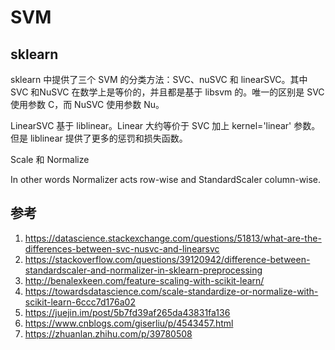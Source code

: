 # SVM

<!--
ID: 2b9e07b1-4c3c-4ce3-805e-be09d14f6458
Status: draft
Date: 2019-09-04T00:00:00
Modified: 2020-07-29T23:37:30
wp_id: 1564
-->

## sklearn

sklearn 中提供了三个 SVM 的分类方法：SVC、nuSVC 和 linearSVC。其中 SVC 和NuSVC 在数学上是等价的，并且都是基于 libsvm 的。唯一的区别是 SVC 使用参数 C，而 NuSVC 使用参数 Nu。

LinearSVC 基于 liblinear。Linear 大约等价于 SVC 加上 kernel='linear' 参数。但是 liblinear 提供了更多的惩罚和损失函数。

Scale 和 Normalize

In other words Normalizer acts row-wise and StandardScaler column-wise.

## 参考

1. https://datascience.stackexchange.com/questions/51813/what-are-the-differences-between-svc-nusvc-and-linearsvc
2. https://stackoverflow.com/questions/39120942/difference-between-standardscaler-and-normalizer-in-sklearn-preprocessing
3. http://benalexkeen.com/feature-scaling-with-scikit-learn/
4. https://towardsdatascience.com/scale-standardize-or-normalize-with-scikit-learn-6ccc7d176a02
5. https://juejin.im/post/5b7fd39af265da43831fa136
6. https://www.cnblogs.com/giserliu/p/4543457.html
7. https://zhuanlan.zhihu.com/p/39780508
